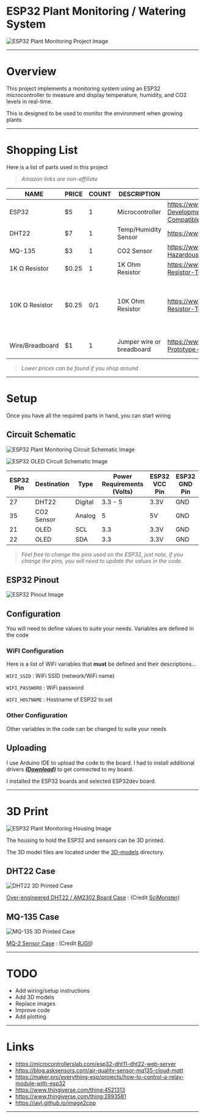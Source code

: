 # ESP32 Plant Monitoring / Watering System

![ESP32 Plant Monitoring Project Image](/static/img/project.png)

---

# Overview

This project implements a monitoring system using an ESP32 microcontroller to measure and display temperature, humidity, and CO2 levels in real-time.

This is designed to be used to monitor the environment when growing plants

---

# Shopping List

Here is a list of parts used in this project

> *Amazon links are non-affiliate*

| NAME           | PRICE | COUNT | DESCRIPTION                     | LINK                                                                                                | NOTE                                               |
|----------------|-------|-------|---------------------------------|-----------------------------------------------------------------------------------------------------|----------------------------------------------------|
| ESP32          | $5    | 1     | Microcontroller                 | https://www.amazon.com/ESP-WROOM-31-Development-Microcontroller-Integrated-Compatible/dp/B08D5ZD528 |                                                    |
| DHT22          | $7    | 1     | Temp/Humidity Sensor            | https://www.amazon.com/gp/product/B0795F19W6                                                        |                                                    |
| MQ-135         | $3    | 1     | CO2 Sensor                      | https://www.amazon.com/Ximimark-Quality-Hazardous-Detection-Arduino/dp/B07L73VTTY                   |                                                    |
| 1K Ω Resistor  | $0.25 | 1     | 1K Ohm Resistor                 | https://www.amazon.com/California-JOS-Carbon-Resistor-Tolerance/dp/B0BR66ZN6B                       | MQ-135 analog pin                                  |
| 10K Ω Resistor | $0.25 | 0/1   | 10K Ohm Resistor                | https://www.amazon.com/California-JOS-Carbon-Resistor-Tolerance/dp/B0BR67DJHM                       | Most DHT22 sensor modules have a built-in resistor |
| Wire/Breadboard| $1    | 1     | Jumper wire or breadboard       | https://www.amazon.com/DEYUE-breadboard-Set-Prototype-Board/dp/B07LFD4LT6                           | Optional depending on setup                        |

> *Lower prices can be found if you shop around*


---

# Setup

Once you have all the required parts in hand, you can start wiring


## Circuit Schematic

![ESP32 Plant Monitoring Circuit Schematic Image](/static/img/circuit-schematic.png)

![ESP32 OLED Circuit Schematic Image](/static/img/esp32-oled-schematic.jpg)


| ESP32 Pin | Destination | Type    | Power Requirements (Volts) | ESP32 VCC Pin | ESP32 GND Pin |
|-----------|-------------|---------|----------------------------|---------------|---------------|
| 27        | DHT22       | Digital | 3.3 - 5                    | 3.3V          | GND           |
| 35        | CO2 Sensor  | Analog  | 5                          | 5V            | GND           |
| 21        | OLED        | SCL     | 3.3                        | 3.3V          | GND           |
| 22        | OLED        | SDA     | 3.3                        | 3.3V          | GND           |

> *Feel free to change the pins used on the ESP32, just note, if you change the pins, you will need to update the values in the code.*

## ESP32 Pinout

![ESP32 Pinout Image](/static/img/esp32-pinout.jpg)

## Configuration

You will need to define values to suite your needs. Variables are defined in the code

### WiFI Configuration

Here is a list of WiFi variables that **must** be defined and their descriptions...

`WIFI_SSID`
: WiFi SSID (network/WiFi name)

`WIFI_PASSWORD`
: WiFi password

`WIFI_HOSTNAME`
: Hostname of ESP32 to set

### Other Configuration

Other variables in the code can be changed to suite your needs

## Uploading

I use Arduino IDE to upload the code to the board. I had to install additional drivers ***[(Download)](https://www.silabs.com/documents/public/software/CP210x_Universal_Windows_Driver.zip)*** to get connected to my board.

I installed the ESP32 boards and selected ESP32dev board.

---

# 3D Print

![ESP32 Plant Monitoring Housing Image](/static/img/3d-housing.png)

The housing to hold the ESP32 and sensors can be 3D printed.

The 3D model files are located under the [3D-models](/3D-models) directory.

## DHT22 Case

![DHT22 3D Printed Case](/static/img/DHT22-3D-model.jpg)

[Over-engineered DHT22 / AM2302 Board Case](https://www.thingiverse.com/thing:4521313)
: (Credit [SciMonster](https://www.thingiverse.com/SciMonster))


## MQ-135 Case

![MQ-135 3D Printed Case](/static/img/MQ-135-3D-model.jpg)

[MQ-2 Sensor Case](https://www.thingiverse.com/thing:2893581)
: (Credit [RJGII](https://www.thingiverse.com/RJGII))

---

# TODO

* Add wiring/setup instructions
* Add 3D models
* Replace images
* Improve code
* Add plotting

---

# Links

* https://microcontrollerslab.com/esp32-dht11-dht22-web-server
* https://blog.asksensors.com/air-quality-sensor-mq135-cloud-mqtt
* https://maker.pro/everything-esp/projects/how-to-control-a-relay-module-with-esp32
* https://www.thingiverse.com/thing:4521313
* https://www.thingiverse.com/thing:2893581
* https://javl.github.io/image2cpp

---

